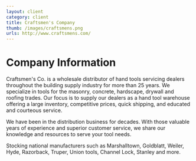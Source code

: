 ```yaml
---
layout: client
category: client
title: Craftsmen's Company
thumb: /images/craftsmens.png
urls: http://www.craftsmens.com/
---
```


# Company Information

Craftsmen's Co. is a wholesale distributor of hand tools servicing dealers throughout the building supply industry for  more than 25 years. We specialize in tools for the masonry, concrete, hardscape, drywall and roofing trades. Our focus is to supply our dealers as a hand tool warehouse offering a large inventory, competitive prices, quick shipping, and educated and courteous service.

We have been in the distribution business for decades. With those valuable years of experience and superior customer service, we share our knowledge and resources to serve your tool needs.

Stocking national manufacturers such as Marshalltown, Goldblatt, Weiler, Hyde, Razorback, Truper, Union tools, Channel Lock, Stanley and more.

